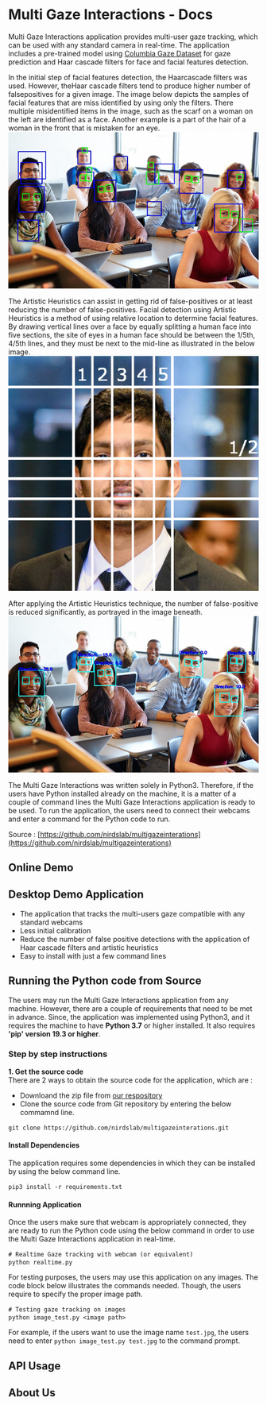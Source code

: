 # Multi Gaze Interactions - Docs

Multi Gaze Interactions application provides multi-user gaze tracking, which can be used with any standard camera in real-time. The application includes a pre-trained model using [Columbia Gaze Dataset](http://www.cs.columbia.edu/CAVE/databases/columbia_gaze)
for gaze prediction and Haar cascade filters for face and facial features detection.  

In the initial step of facial features detection, the Haarcascade filters was used. However, theHaar cascade filters tend to produce higher number of falsepositives for a given image. The image below depicts the samples of facial features that are miss identified by using only the filters. There multiple misidentified items in the image, such as the scarf on a woman on the left are identified as a face. Another example is a part of the hair of a woman in the front that is mistaken for an eye. 
![Haarcascade filters only](./img/unnamed.jpg)  

The Artistic Heuristics can assist in getting rid of false-positives or at least reducing the number of false-positives.  Facial detection using Artistic Heuristics is a method of using relative location to determine facial features. By drawing vertical lines over a face by equally splitting a human face into five sections, the site of eyes in a human face should be between the 1/5th, 4/5th lines, and they must be next to the mid-line as illustrated in the below image.   
![Facial Artistic Heuristics](./img/dp2.jpg)    

After applying the Artistic Heuristics technique, the number of false-positive is reduced significantly, as portrayed in the image beneath.   
![With Artistic Heuristics](./img/sample-class-horizontal-gaze.jpg)  

The Multi Gaze Interactions was written solely in Python3. Therefore, if the users have Python installed already on the machine, it is a matter of a couple of command lines the Multi Gaze Interactions application is ready to be used. To run the application, the users need to connect their webcams and enter a command for the Python code to run. 

Source : [https://github.com/nirdslab/multigazeinterations](https://github.com/nirdslab/multigazeinterations)

## Online Demo
  
  
## Desktop Demo Application
  * The application that tracks the multi-users gaze compatible with any standard webcams  
  * Less initial calibration  
  * Reduce the number of false positive detections with the application of Haar cascade filters and artistic heuristics  
  * Easy to install with just a few command lines  

## Running the Python code from Source
The users may run the Multi Gaze Interactions application from any machine. However, there are a couple of requirements that need to be met in advance. Since, the application was implemented using Python3, and it requires the machine to have **Python 3.7** or  higher installed. It also requires **'pip' version 19.3 or higher**. 

### Step by step instructions
**1. Get the source code**  
There are 2 ways to obtain the source code for the application, which are :     
  * Downloand the zip file from [our respository](https://github.com/nirdslab/multigazeinterations)  
  * Clone the source code from Git repository by entering the below commamnd line.   

```shell 
git clone https://github.com/nirdslab/multigazeinterations.git
```

#### Install Dependencies
The application requires some dependencies in which they can be installed by using the below command line.   

```shell 
pip3 install -r requirements.txt 
```

#### Runnning Application
Once the users make sure that webcam is appropriately connected, they are ready to run the Python code using the below command in order to use the Multi Gaze Interactions application in real-time. 
```shell
# Realtime Gaze tracking with webcam (or equivalent)
python realtime.py 
```
For testing purposes, the users may use this application on any images.  The code block below illustrates the commands needed. Though, the users require to specify the proper image path.   
```shell 
# Testing gaze tracking on images
python image_test.py <image path>
```  
For example,  if the users want to use the image name `test.jpg`, the users need to enter  `python image_test.py test.jpg` to the command prompt.  

## API Usage


## About Us
